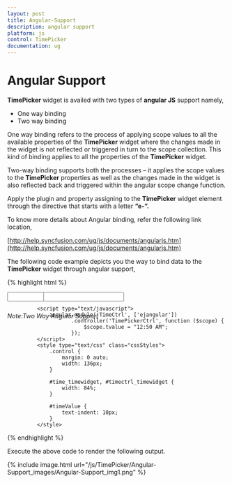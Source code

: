 ```yaml
---
layout: post
title: Angular-Support
description: angular support
platform: js
control: TimePicker
documentation: ug
---
```


# Angular Support

**TimePicker** widget is availed with two types of **angular JS** support namely, 

* One way binding
* Two way binding 



One way binding refers to the process of applying scope values to all the available properties of the **TimePicker** widget where the changes made in the widget is not reflected or triggered in turn to the scope collection. This kind of binding applies to all the properties of the **TimePicker** widget.

Two-way binding supports both the processes – it applies the scope values to the **TimePicker** properties as well as the changes made in the widget is also reflected back and triggered within the angular scope change function.

Apply the plugin and property assigning to the **TimePicker** widget element through the directive that starts with a letter **“e-“.**

To know more details about Angular binding, refer the following link location,

[http://help.syncfusion.com/ug/js/documents/angularjs.htm](http://help.syncfusion.com/ug/js/documents/angularjs.htm)

The following code example depicts you the way to bind data to the **TimePicker** widget through angular support,


{% highlight html %}


<html ng-app="TimeCtrl">
<head>
    <title>Essential Studio for JavaScript : Timepicker angular</title>
    <meta name="viewport" content="width=device-width, initial-scale=1.0" charset="utf-8" />
    <link href="http://cdn.syncfusion.com/13.1.0.21/js/web/flat-azure/ej.web.all.min.css" rel="stylesheet" />
    <!--scripts-->
    <script src="http://cdn.syncfusion.com/js/assets/external/jquery-1.10.2.min.js"></script>
    <script src="http://cdn.syncfusion.com/js/assets/external/jquery.globalize.min.js"> </script>
    <script src="http://cdn.syncfusion.com/js/assets/external/jquery.easing.1.3.min.js"> </script>
    <script src="http://cdn.syncfusion.com/js/assets/external/angular.min.js"></script>
    <script src="http://cdn.syncfusion.com/13.1.0.21/js/web/ej.web.all.min.js"></script>
    <script src="http://cdn.syncfusion.com/13.1.0.21/js/web/ej.unobtrusive.min.js"></script>
    <script src="http://cdn.syncfusion.com/13.1.0.21/js/ej.widget.angular.min.js"> </script>
</head>
<body ng-controller="TimePickerCtrl">
    <div class="content-container-fluid">
        <div class="row">
            <div class="cols-sample-area">
                <div class="frame" style="width: 30%; height: 17px;">
                    <div id="control" style="float: left;width: 45%;">
                        <input id="time" type="text" ej-timepicker e-value="tvalue" />
                        <h6><span style="font-style: italic; font-weight: normal; position: absolute; margin-top: 5px;">Note:Two Way Angular Support</span></h6>
                    </div>
                    <div id="binding" style=" float: right;width: 45%;">
                        <input id="timectrl" type="text" ej-timepicker e-value="tvalue" e-interval="10" />
                    </div>
                </div>
            </div>
        </div>
    </div>

    <script type="text/javascript">
        angular.module('TimeCtrl', ['ejangular'])
               .controller('TimePickerCtrl', function ($scope) {
                   $scope.tvalue = "12:50 AM";
               });
    </script>
    <style type="text/css" class="cssStyles">
        .control {
            margin: 0 auto;
            width: 136px;
        }

        #time_timewidget, #timectrl_timewidget {
            width: 84%;
        }

        #timeValue {
            text-indent: 10px;
        }
    </style>
</body>
</html>


{% endhighlight %}

Execute the above code to render the following output.



{% include image.html url="/js/TimePicker/Angular-Support_images/Angular-Support_img1.png" %}

